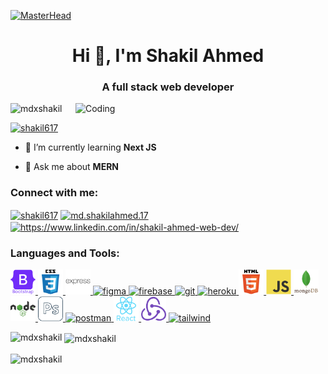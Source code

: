 [![MasterHead](https://i.ibb.co/hcwDyrP/68747470733a2f2f696e646f616e616c79746963612e636f6d2f7374617469632f696d616765732f62616e6e6572722e6769.gif)](https://github.com/mdxshakil)
<h1 align="center">Hi 👋, I'm Shakil Ahmed</h1>
<h3 align="center">A full stack web developer</h3>
<img align='right' alt="Coding" width="400" src="https://res.cloudinary.com/dwogefm7f/image/upload/v1707065855/67658072_2367534883490086_5329295373355712512_n_j9zcqm.jpg
">

<p align="left"> <img src="https://komarev.com/ghpvc/?username=mdxshakil&label=Profile%20views&color=0e75b6&style=flat" alt="mdxshakil" /> </p>

<p align="left"> <a href="https://twitter.com/shakil617" target="blank"><img src="https://img.shields.io/twitter/follow/shakil617?logo=twitter&style=for-the-badge" alt="shakil617" /></a> </p>

- 🌱 I’m currently learning **Next JS**

- 💬 Ask me about **MERN**

<h3 align="left">Connect with me:</h3>
<p align="left">
<a href="https://twitter.com/shakil617" target="blank"><img align="center" src="https://raw.githubusercontent.com/rahuldkjain/github-profile-readme-generator/master/src/images/icons/Social/twitter.svg" alt="shakil617" height="30" width="40" /></a>
<a href="https://fb.com/md.shakilahmed.17" target="blank"><img align="center" src="https://raw.githubusercontent.com/rahuldkjain/github-profile-readme-generator/master/src/images/icons/Social/facebook.svg" alt="md.shakilahmed.17" height="30" width="40" /></a>
<a href="https://www.linkedin.com/in/shakil-ahmed-web-dev/" target="blank"><img align="center" src="https://res.cloudinary.com/dwogefm7f/image/upload/v1700052237/317750_linkedin_icon_xyyc4e.png" alt="https://www.linkedin.com/in/shakil-ahmed-web-dev/" height="30" width="40" /></a>
</p>

<h3 align="left">Languages and Tools:</h3>
<p align="left"> <a href="https://getbootstrap.com" target="_blank" rel="noreferrer"> <img src="https://raw.githubusercontent.com/devicons/devicon/master/icons/bootstrap/bootstrap-plain-wordmark.svg" alt="bootstrap" width="40" height="40"/> </a> <a href="https://www.w3schools.com/css/" target="_blank" rel="noreferrer"> <img src="https://raw.githubusercontent.com/devicons/devicon/master/icons/css3/css3-original-wordmark.svg" alt="css3" width="40" height="40"/> </a> <a href="https://expressjs.com" target="_blank" rel="noreferrer"> <img src="https://raw.githubusercontent.com/devicons/devicon/master/icons/express/express-original-wordmark.svg" alt="express" width="40" height="40"/> </a> <a href="https://www.figma.com/" target="_blank" rel="noreferrer"> <img src="https://www.vectorlogo.zone/logos/figma/figma-icon.svg" alt="figma" width="40" height="40"/> </a> <a href="https://firebase.google.com/" target="_blank" rel="noreferrer"> <img src="https://www.vectorlogo.zone/logos/firebase/firebase-icon.svg" alt="firebase" width="40" height="40"/> </a> <a href="https://git-scm.com/" target="_blank" rel="noreferrer"> <img src="https://www.vectorlogo.zone/logos/git-scm/git-scm-icon.svg" alt="git" width="40" height="40"/> </a> <a href="https://heroku.com" target="_blank" rel="noreferrer"> <img src="https://www.vectorlogo.zone/logos/heroku/heroku-icon.svg" alt="heroku" width="40" height="40"/> </a> <a href="https://www.w3.org/html/" target="_blank" rel="noreferrer"> <img src="https://raw.githubusercontent.com/devicons/devicon/master/icons/html5/html5-original-wordmark.svg" alt="html5" width="40" height="40"/> </a> <a href="https://developer.mozilla.org/en-US/docs/Web/JavaScript" target="_blank" rel="noreferrer"> <img src="https://raw.githubusercontent.com/devicons/devicon/master/icons/javascript/javascript-original.svg" alt="javascript" width="40" height="40"/> </a> <a href="https://www.mongodb.com/" target="_blank" rel="noreferrer"> <img src="https://raw.githubusercontent.com/devicons/devicon/master/icons/mongodb/mongodb-original-wordmark.svg" alt="mongodb" width="40" height="40"/> </a> <a href="https://nodejs.org" target="_blank" rel="noreferrer"> <img src="https://raw.githubusercontent.com/devicons/devicon/master/icons/nodejs/nodejs-original-wordmark.svg" alt="nodejs" width="40" height="40"/> </a> <a href="https://www.photoshop.com/en" target="_blank" rel="noreferrer"> <img src="https://raw.githubusercontent.com/devicons/devicon/master/icons/photoshop/photoshop-line.svg" alt="photoshop" width="40" height="40"/> </a> <a href="https://postman.com" target="_blank" rel="noreferrer"> <img src="https://www.vectorlogo.zone/logos/getpostman/getpostman-icon.svg" alt="postman" width="40" height="40"/> </a> <a href="https://reactjs.org/" target="_blank" rel="noreferrer"> <img src="https://raw.githubusercontent.com/devicons/devicon/master/icons/react/react-original-wordmark.svg" alt="react" width="40" height="40"/> </a> <a href="https://redux.js.org" target="_blank" rel="noreferrer"> <img src="https://raw.githubusercontent.com/devicons/devicon/master/icons/redux/redux-original.svg" alt="redux" width="40" height="40"/> </a> <a href="https://tailwindcss.com/" target="_blank" rel="noreferrer"> <img src="https://www.vectorlogo.zone/logos/tailwindcss/tailwindcss-icon.svg" alt="tailwind" width="40" height="40"/> </a> </p>

<p><img align="left" src="https://github-readme-stats.vercel.app/api/top-langs?username=mdxshakil&show_icons=true&locale=en&layout=compact" alt="mdxshakil" /></p>

<p>&nbsp;<img align="center" src="https://github-readme-stats.vercel.app/api?username=mdxshakil&show_icons=true&locale=en" alt="mdxshakil" /></p>

<p><img align="center" src="https://github-readme-streak-stats.herokuapp.com/?user=mdxshakil&" alt="mdxshakil" /></p>
